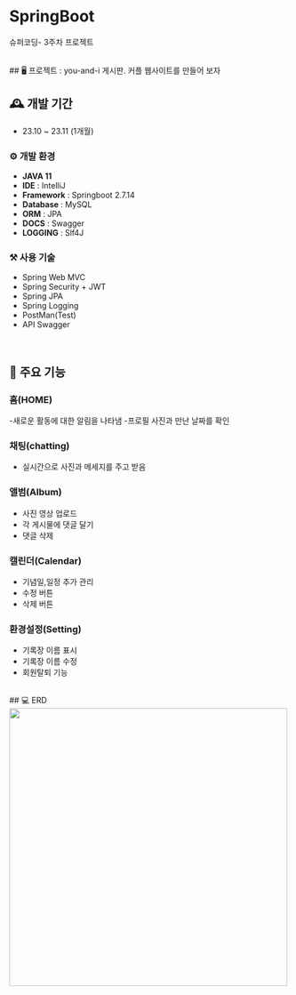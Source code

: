 # SpringBoot 
슈퍼코딩- 3주차 프로젝트

<br>
## 🖥️ 프로젝트 : 
you-and-i 게시판.
커플 웹사이트를 만들어 보자

## 🕰️ 개발 기간
* 23.10 ~ 23.11 (1개월) 


### ⚙️ 개발 환경
- **JAVA 11**
- **IDE** : IntelliJ
- **Framework** : Springboot 2.7.14
- **Database** : MySQL
- **ORM** : JPA
- **DOCS** : Swagger
- **LOGGING** : Slf4J

### ⚒️ 사용 기술 
- Spring Web MVC
- Spring Security + JWT
- Spring JPA
- Spring Logging
- PostMan(Test)
- API Swagger

<br>

## 📌 주요 기능
### 홈(HOME)
-새로운 활동에 대한 알림을 나타냄
-프로필 사진과 만난 날짜를 확인

### 채팅(chatting)
- 실시간으로 사진과 메세지를 주고 받음
  
### 앨범(Album)
- 사진 영상 업로드
- 각 게시물에 댓글 달기
- 댓글 삭제
  
### 캘린더(Calendar)
- 기념일,일정 추가 관리
- 수정 버튼
- 삭제 버튼 

### 환경설정(Setting)
- 기록장 이름 표시
- 기록장 이름 수정
- 회원탈퇴 기능
  

<br>
## 💻 ERD
<img width="500" src="![image](https://github.com/you-and-i-kr/youandi-backend/assets/93518184/775195b4-f356-4271-8db2-2f8b60488ee4)">
